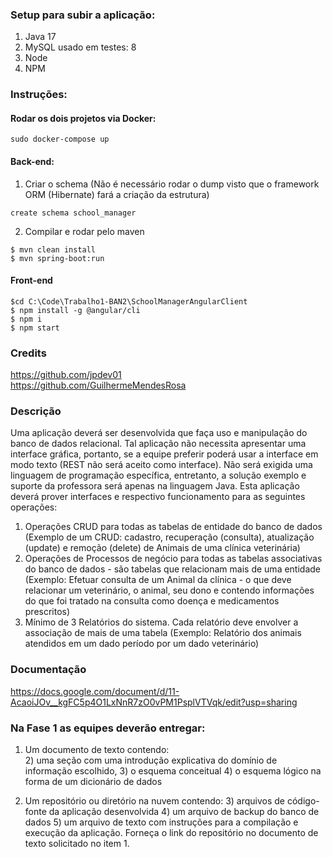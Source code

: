 ### Setup para subir a aplicação:
1. Java 17
2. MySQL usado em testes: 8
3. Node 
4. NPM

### Instruções:
#### Rodar os dois projetos via Docker:
```
sudo docker-compose up
```
#### Back-end:
1. Criar o schema (Não é necessário rodar o dump visto que o framework ORM (Hibernate) fará a criação da estrutura)
```
create schema school_manager
```
2. Compilar e rodar pelo maven
```
$ mvn clean install
$ mvn spring-boot:run
```
#### Front-end

```
$cd C:\Code\Trabalho1-BAN2\SchoolManagerAngularClient
$ npm install -g @angular/cli
$ npm i
$ npm start
```

### Credits
https://github.com/jpdev01
<br>
https://github.com/GuilhermeMendesRosa


### Descrição
Uma aplicação deverá ser desenvolvida que faça uso e manipulação do banco de dados relacional. Tal aplicação não necessita apresentar uma interface gráfica, portanto, se a equipe preferir poderá usar a interface em modo texto (REST não será aceito como interface). Não será exigida uma linguagem de programação específica, entretanto, a solução exemplo e suporte da professora será apenas na linguagem Java. Esta aplicação deverá prover interfaces e respectivo funcionamento para as seguintes operações:

1. Operações CRUD para todas as tabelas de entidade do banco de dados (Exemplo de um CRUD: cadastro, recuperação (consulta), atualização (update) e remoção (delete) de Animais de uma clínica veterinária)
2. Operações de Processos de negócio para todas as tabelas associativas do banco de dados - são tabelas que relacionam mais de uma entidade (Exemplo: Efetuar consulta de um Animal da clínica - o que deve relacionar um veterinário, o animal, seu dono e contendo informações do que foi tratado na consulta como doença e medicamentos prescritos)
3. Mínimo de 3 Relatórios do sistema. Cada relatório deve envolver a associação de mais de uma tabela (Exemplo: Relatório dos animais atendidos em um dado período por um dado veterinário)

### Documentação

https://docs.google.com/document/d/11-AcaoiJOv__kgFC5p4O1LxNnR7zO0vPM1PsplVTVqk/edit?usp=sharing

### Na Fase 1 as equipes deverão entregar:

1) Um documento de texto contendo:  
   2) uma seção com uma introdução explicativa do domínio de informação escolhido, 
   3) o esquema conceitual 
   4) o esquema lógico na forma de um dicionário de dados

2) Um repositório ou diretório na nuvem contendo: 
   3) arquivos de código-fonte da aplicação desenvolvida
   4) um arquivo de backup do banco de dados
   5) um arquivo de texto com instruções para a compilação e execução da aplicação. Forneça o link do repositório no documento de texto solicitado no item 1.

